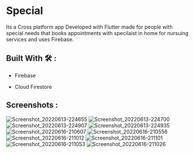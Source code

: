 # Special

Its a Cross platform app Developed with Flutter made for people with special needs that books appointments with specilaist in home for nursuing services and uses Firebase.

## Built With 🛠 :

 * Firebase


 * Cloud Firestore
 
 ## Screenshots :
 
![Screenshot_20220613-224655](https://user-images.githubusercontent.com/87219675/174140492-2889049d-d18a-4d2f-8d34-a9ea864e5ad6.jpg)
![Screenshot_20220613-224700](https://user-images.githubusercontent.com/87219675/174140606-f4087d0b-9e36-45e4-9778-3311cb354ba4.jpg)
![Screenshot_20220613-224907](https://user-images.githubusercontent.com/87219675/174140643-8d59eaec-bed3-4142-8c60-ab97c2b5ef55.jpg)
![Screenshot_20220613-224935](https://user-images.githubusercontent.com/87219675/174140668-4128b48f-ce93-41bf-a338-3227225c8bde.jpg)
![Screenshot_20220616-210607](https://user-images.githubusercontent.com/87219675/174140707-efb92efb-29c1-4381-9d87-887da148ca7f.jpg)
![Screenshot_20220616-210556](https://user-images.githubusercontent.com/87219675/174140827-b2bcadad-8909-4b9d-868e-c719b3994867.jpg)
![Screenshot_20220616-211012](https://user-images.githubusercontent.com/87219675/174140931-9f0d9e2d-6d24-4637-9eb2-802e4d79636a.jpg)
![Screenshot_20220616-211101](https://user-images.githubusercontent.com/87219675/174140890-2d588912-1387-4e6b-909e-d54a5316c0bb.jpg)
![Screenshot_20220616-211053](https://user-images.githubusercontent.com/87219675/174141021-ff3a6fcf-9cac-4681-93e0-a208b0588778.jpg)
![Screenshot_20220616-211026](https://user-images.githubusercontent.com/87219675/174145786-1d8cc375-d4bc-4afe-acc4-ed5e26147d95.jpg)

